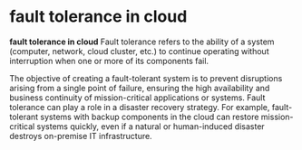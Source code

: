 # fault tolerance in cloud
****fault tolerance in cloud****
Fault tolerance refers to the ability of a system (computer, network, cloud cluster, etc.) to continue operating without interruption when one or more of its components fail.

The objective of creating a fault-tolerant system is to prevent disruptions arising from a single point of failure, ensuring the high availability and business continuity of mission-critical applications or systems.
Fault tolerance can play a role in a disaster recovery strategy. For example, fault-tolerant systems with backup components in the cloud can restore mission-critical systems quickly, even if a natural or human-induced disaster destroys on-premise IT infrastructure.

